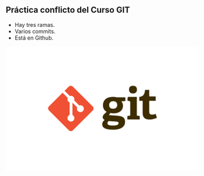 ## Práctica conflicto del Curso GIT
- Hay tres ramas.
- Varios commits.
- Está en Github.

![Git Logo](git.png)
